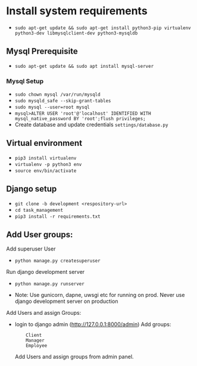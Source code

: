 #  Install system requirements
* `sudo apt-get update && sudo apt-get install python3-pip virtualenv  python3-dev libmysqlclient-dev python3-mysqldb`


##  Mysql Prerequisite
 *   `sudo apt-get update && sudo apt install mysql-server`


###  Mysql Setup

* `sudo chown mysql /var/run/mysqld`
* `sudo mysqld_safe --skip-grant-tables`
* `sudo mysql --user=root mysql`
* `mysql>ALTER USER 'root'@'localhost' IDENTIFIED WITH mysql_native_password BY 'root';flush privileges;`
* Create database and update credentials `settings/database.py`


## Virtual environment

* `pip3 install virtualenv`
* `virtualenv -p python3 env`
* `source env/bin/activate`
 

## Django setup

* `git clone -b development <respository-url>`
* `cd task_management`
* `pip3 install -r requirements.txt`


## Add User groups:

Add superuser User
* `python manage.py createsuperuser`


Run django development server
* `python manage.py runserver`

* Note: Use gunicorn, dapne, uwsgi etc for running on prod. Never use django development server on production 


Add Users and assign Groups:
* login to django admin (http://127.0.0.1:8000/admin)
    Add groups:
    ```
        Client
        Manager
        Employee
    ```

    Add Users and assign groups from admin panel.
 
